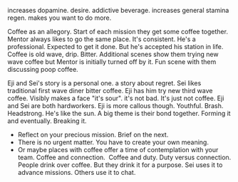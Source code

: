 increases dopamine. desire. addictive beverage. increases general stamina regen. makes you want to do more. 

Coffee as an allegory. Start of each mission they get some coffee together. Mentor always likes to go the same place. It's consistent. He's a professional. Expected to get it done. But he's accepted his station in life. Coffee is old wave, drip. Bitter. Additional scenes show them trying new wave coffee but Mentor is initially turned off by it. Fun scene with them discussing poop coffee.

Eji and Sei's story is a personal one. a story about regret. Sei likes traditional first wave diner bitter coffee. Eji has him try new third wave coffee. Visibly makes a face "it's sour". it's not bad. It's just not coffee. Eji and Sei are both hardworkers. Eji is more callous though. Youthful. Brash. Headstrong. He's like the sun. A big theme is their bond together. Forming it and eventually. Breaking it.

- Reflect on your precious mission. Brief on the next. 
- There is no urgent matter. You have to create your own meaning. 
- Or maybe places with coffee offer a time of contemplation with your team. Coffee and connection.  Coffee and duty. Duty versus connection. People drink over coffee. But they drink it for a purpose. Sei uses it to advance missions. Others use it to chat.      